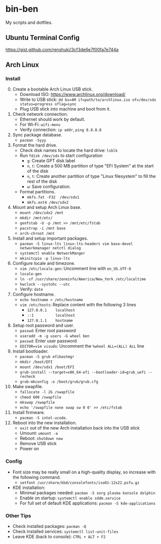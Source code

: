 # bin-ben
My scripts and dotfiles.

## Ubuntu Terminal Config
<https://gist.github.com/renshuki/3cf3de6e7f00fa7e744a>

## Arch Linux

### Install
0. Create a bootable Arch Linux USB stick.
    * Download ISO: <https://www.archlinux.org/download/>
    * Write to USB stick: `dd bs=4M if=path/to/archlinux.iso of=/dev/sdx status=progress oflag=sync`
    * Plug USB stick into machine and boot from it.
1. Check network connection.
    * Ethernet should work by default.
    * For Wi-Fi: `wifi-menu`
    * Verify connection: `ip addr`, `ping 8.8.8.8`
2. Sync package database.
    * `pacman -Syyy`
3. Format the hard drive.
    * Check disk names to locate the hard drive: `lsblk`
    * Run `fdisk /dev/sdx` to start configuration
        * `g`: Create GPT disk label
        * `n`, `t`: Create a 500 MB partition of type "EFI System" at the start of the disk
        * `n`, `t`: Create another partition of type "Linux filesystem" to fill the rest of the disk
        * `w`: Save configuration.
    * Format partitions.
        * `mkfs.fat -F32  /dev/sdx1`
        * `mkfs.ext4 /dev/sdx2`
4. Mount and setup Arch Linux base.
    * `mount /dev/sdx2 /mnt`
    * `mkdir /mnt/etc/`
    * `genfstab -U -p /mnt >> /mnt/etc/fstab`
    * `pacstrap -i /mnt base`
    * `arch-chroot /mnt`
5. Install and setup important packages.
    * `pacman -S linux-lts linux-lts-headers vim base-devel networkmanager netctl dialog`
    * `systemctl enable NetworkManger`
    * `mkinitcpio -p linux-lts`
6. Configure locale and timezone.
    * `vim /etc/locale.gen`: Uncomment line with `en_US.UTF-8`
    * `locale-gen`
    * `ln -sf /usr/share/zoneinfo/America/New_York /etc/localtime`
    * `hwclock --systohc --utc`
    * Verify: `date`
7. Configure hostname.
    * `echo hostname > /etc/hostname`
    * `vim /etc/hosts`: Replace content with the following 3 lines
        * `127.0.0.1	localhost`
        * `::1		    localhost`
        * `127.0.1.1    hostname`
8. Setup root password and user.
    * `passwd`: Enter root password
    * `useradd -m -g users -G wheel ben`
    * `passwd`: Enter user password
    * `EDITOR=vim visudo`: Uncomment the `%wheel ALL=(ALL) ALL` line
9. Install bootloader.
    * `pacman -S grub efibootmgr`
    * `mkdir /boot/EFI`
    * `mount /dev/sdx1 /boot/EFI`
    * `grub-install --target=x86_64-efi --bootloader-id=grub_uefi --recheck`
    * `grub-mkconfig -o /boot/grub/grub.cfg`
10. Make swapfile.
    * `fallocate -l 2G /swapfile`
    * `chmod 600 /swapfile`
    * `mkswap /swapfile`
    * `echo '/swapfile none swap sw 0 0' >> /etc/fstab`
11. Install firmware.
    * `pacman -S intel-ucode`.
12. Reboot into the new installation.
    * `exit` out of the new Arch installation back into the USB stick
    * Umount: `umount -a`
    * Reboot: `shutdown now`
    * Remove USB stick
    * Power on

### Config
* Font size may be really small on a high-quality display, so increase with the following command.
    * `setfont /usr/share/kbd/consolefonts/iso01-12x22.psfu.gz`
* KDE installation:
    * Minimal packages needed: `pacman -S xorg plasma konsole dolphin`
    * Enable on startup: `systemctl enable sddm.service`
    * For full set of default KDE applications: `pacman -S kde-applications`

### Other Tips
* Check installed packages: `pacman -Q`
* Check installed services: `systemctl list-unit-files`
* Leave KDE (back to console): `CTRL + ALT + F2`
